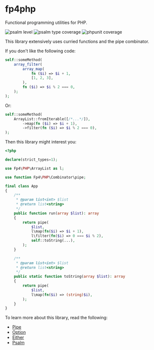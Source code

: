 # fp4php
Functional programming utilities for PHP.

![psalm level](https://shepherd.dev/github/fp4php/fp4php/level.svg)
![psalm type coverage](https://shepherd.dev/github/fp4php/fp4php/coverage.svg)
![phpunit coverage](https://coveralls.io/repos/github/fp4php/fp4php/badge.svg?branch=master)

This library extensively uses curried functions and the pipe combinator.

If you don't like the following code:
```php
self::someMethod(
    array_filter(
        array_map(
            fn ($i) => $i + 1,
            [1, 2, 3],
        ),
        fn ($i) => $i % 2 === 0,
    );
);
```

Or:
```php
self::someMethod(
    ArrayList::fromIterable([/*...*/]),
        ->map(fn ($i) => $i + 1),
        ->filter(fn ($i) => $i % 2 === 0),
);
```

Then this library might interest you:

```php
<?php

declare(strict_types=1);

use Fp4\PHP\ArrayList as l;

use function Fp4\PHP\Combinator\pipe;

final class App
{
    /**
     * @param list<int> $list
     * @return list<string>
     */
    public function run(array $list): array
    {
        return pipe(
            $list,
            l\map(fn($i) => $i + 1),
            l\filter(fn($i) => 0 === $i % 2),
            self::toString(...),
        );
    }

    /**
     * @param list<int> $list
     * @return list<string>
     */
    public static function toString(array $list): array
    {
        return pipe(
            $list,
            l\map(fn($i) => (string)$i),
        );
    }
}
```

To learn more about this library, read the following:

- [Pipe](./docs/Pipe.md)
- [Option](./docs/Option.md)
- [Either](./docs/Either.md)
- [Psalm](./docs/Psalm.md)
